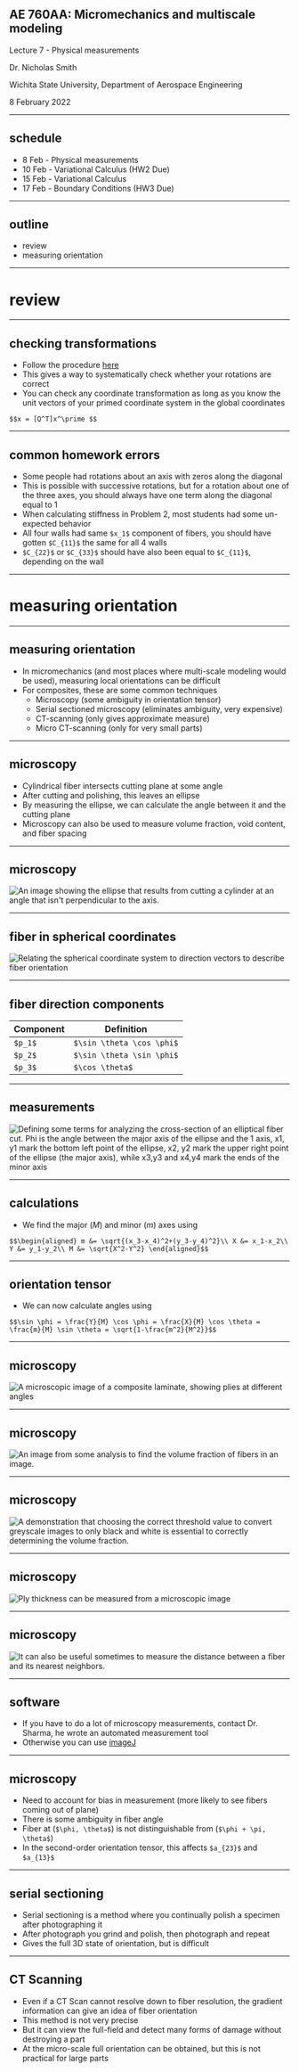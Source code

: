 ## AE 760AA: Micromechanics and multiscale modeling
Lecture 7 - Physical measurements

Dr. Nicholas Smith

Wichita State University, Department of Aerospace Engineering

8 February 2022

---
## schedule

-   8 Feb - Physical measurements
-   10 Feb - Variational Calculus (HW2 Due)
-   15 Feb - Variational Calculus
-   17 Feb - Boundary Conditions (HW3 Due)

----
## outline

- review
- measuring orientation

---
# review

----
## checking transformations

-   Follow the procedure [here](https://colab.research.google.com/drive/1NWK3gGaSHLbOgfsK-XZDTvhpALrdCohc?usp=sharing)
-   This gives a way to systematically check whether your rotations are correct
-   You can check any coordinate transformation as long as you know the unit vectors of your primed coordinate system in the global coordinates

`$$x = [Q^T]x^\prime $$`

----
## common homework errors

-   Some people had rotations about an axis with zeros along the diagonal
-   This is possible with successive rotations, but for a rotation about one of the three axes, you should always have one term along the diagonal equal to 1
-   When calculating stiffness in Problem 2, most students had some un-expected behavior
-   All four walls had same `$x_1$` component of fibers, you should have gotten `$C_{11}$` the same for all 4 walls
-   `$C_{22}$` or `$C_{33}$` should have also been equal to `$C_{11}$`, depending on the wall

---
# measuring orientation

----
## measuring orientation

-   In micromechanics (and most places where multi-scale modeling would be used), measuring local orientations can be difficult
-   For composites, these are some common techniques
    -   Microscopy (some ambiguity in orientation tensor)
    -   Serial sectioned microscopy (eliminates ambiguity, very expensive)
    -   CT-scanning (only gives approximate measure)
    -   Micro CT-scanning (only for very small parts)

----
## microscopy

-   Cylindrical fiber intersects cutting plane at some angle
-   After cutting and polishing, this leaves an ellipse
-   By measuring the ellipse, we can calculate the angle between it and the cutting plane
-   Microscopy can also be used to measure volume fraction, void content, and fiber spacing

----
## microscopy

![An image showing the ellipse that results from cutting a cylinder at an angle that isn't perpendicular to the axis.](../images/cut_fiber.JPG)

----
## fiber in spherical coordinates

![Relating the spherical coordinate system to direction vectors to describe fiber orientation](../images/single_fiber.png)

----
## fiber direction components

| Component       | Definition                |
| ---             | ---                       |
| `$p_1$`         | `$\sin \theta \cos \phi$` |
| `$p_2$`         | `$\sin \theta \sin \phi$` |
| `$p_3$`         | `$\cos \theta$`           |

----
## measurements

![Defining some terms for analyzing the cross-section of an elliptical fiber cut. Phi is the angle between the major axis of the ellipse and the 1 axis, x1, y1 mark the bottom left point of the ellipse, x2, y2 mark the upper right point of the ellipse (the major axis), while x3,y3 and x4,y4 mark the ends of the minor axis](../images/coordinates.PNG)

----
## calculations

-   We find the major (*M*) and minor (*m*) axes using

`$$\begin{aligned}
  m &= \sqrt{(x_3-x_4)^2+(y_3-y_4)^2}\\
  X &= x_1-x_2\\
  Y &= y_1-y_2\\
  M &= \sqrt{X^2-Y^2}
\end{aligned}$$`

----
## orientation tensor

-   We can now calculate angles using

`$$\sin \phi = \frac{Y}{M} \cos \phi = \frac{X}{M} \cos \theta = \frac{m}{M} \sin \theta = \sqrt{1-\frac{m^2}{M^2}}$$`

----
## microscopy

![A microscopic image of a composite laminate, showing plies at different angles](../images/plies.png)

----
## microscopy

![An image from some analysis to find the volume fraction of fibers in an image.](../images/thresh1.png)

----
## microscopy

![A demonstration that choosing the correct threshold value to convert greyscale images to only black and white is essential to correctly determining the volume fraction.](../images/thresh2.png)

----
## microscopy

![Ply thickness can be measured from a microscopic image](../images/ply_thickness.png)

----
## microscopy

![It can also be useful sometimes to measure the distance between a fiber and its nearest neighbors.](../images/spacing.png)

----
## software

-   If you have to do a lot of microscopy measurements, contact Dr. Sharma, he wrote an automated measurement tool
-   Otherwise you can use [imageJ](https://imagej.nih.gov/ij/download.html)

----
## microscopy

-   Need to account for bias in measurement (more likely to see fibers coming out of plane)
-   There is some ambiguity in fiber angle
-   Fiber at (`$\phi, \theta$`) is not distinguishable from (`$\phi + \pi, \theta$`)
-   In the second-order orientation tensor, this affects `$a_{23}$` and `$a_{13}$`

----
## serial sectioning

-   Serial sectioning is a method where you continually polish a specimen after photographing it
-   After photograph you grind and polish, then photograph and repeat
-   Gives the full 3D state of orientation, but is difficult

----
## CT Scanning

-   Even if a CT Scan cannot resolve down to fiber resolution, the gradient information can give an idea of fiber orientation
-   This method is not very precise
-   But it can view the full-field and detect many forms of damage without destroying a part
-   At the micro-scale full orientation can be obtained, but this is not practical for large parts
